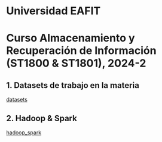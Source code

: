 # Universidad EAFIT
# Curso Almacenamiento y Recuperación de Información (ST1800 & ST1801), 2024-2

## 1. Datasets de trabajo en la materia
[datasets](datasets)

## 2. Hadoop & Spark
[hadoop_spark](hadoop_spark)